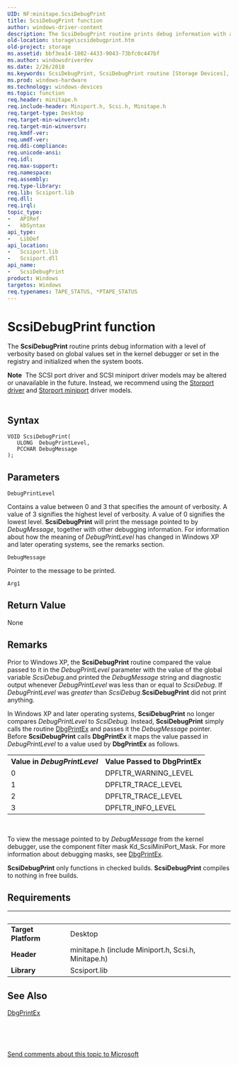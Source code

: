 ```yaml
---
UID: NF:minitape.ScsiDebugPrint
title: ScsiDebugPrint function
author: windows-driver-content
description: The ScsiDebugPrint routine prints debug information with a level of verbosity based on global values set in the kernel debugger or set in the registry and initialized when the system boots.
old-location: storage\scsidebugprint.htm
old-project: storage
ms.assetid: bbf3ea14-1802-4433-9043-73bfc0c447bf
ms.author: windowsdriverdev
ms.date: 2/26/2018
ms.keywords: ScsiDebugPrint, ScsiDebugPrint routine [Storage Devices], scsiprt_ef011e55-85be-4ec8-8ba3-3838417bcd15.xml, srb/ScsiDebugPrint, storage.scsidebugprint
ms.prod: windows-hardware
ms.technology: windows-devices
ms.topic: function
req.header: minitape.h
req.include-header: Miniport.h, Scsi.h, Minitape.h
req.target-type: Desktop
req.target-min-winverclnt: 
req.target-min-winversvr: 
req.kmdf-ver: 
req.umdf-ver: 
req.ddi-compliance: 
req.unicode-ansi: 
req.idl: 
req.max-support: 
req.namespace: 
req.assembly: 
req.type-library: 
req.lib: Scsiport.lib
req.dll: 
req.irql: 
topic_type:
-	APIRef
-	kbSyntax
api_type:
-	LibDef
api_location:
-	Scsiport.lib
-	Scsiport.dll
api_name:
-	ScsiDebugPrint
product: Windows
targetos: Windows
req.typenames: TAPE_STATUS, *PTAPE_STATUS
---
```



# ScsiDebugPrint function
The <b>ScsiDebugPrint</b> routine prints debug information with a level of verbosity based on global values set in the kernel debugger or set in the registry and initialized when the system boots. 
<div class="alert"><b>Note</b>  The SCSI port driver and SCSI miniport driver models may be altered or unavailable in the future. Instead, we recommend using the <a href="https://msdn.microsoft.com/en-us/windows/hardware/drivers/storage/storport-driver">Storport driver</a> and <a href="https://msdn.microsoft.com/en-us/windows/hardware/drivers/storage/storport-miniport-drivers">Storport miniport</a> driver models.</div><div> </div>

## Syntax

````
VOID ScsiDebugPrint(
   ULONG  DebugPrintLevel,
   PCCHAR DebugMessage
);
````

## Parameters

`DebugPrintLevel`

Contains a value between 0 and 3 that specifies the amount of verbosity. A value of 3 signifies the highest level of verbosity. A value of 0 signifies the lowest level. <b>ScsiDebugPrint</b> will print the message pointed to by <i>DebugMessage</i>, together with other debugging information. For information about how the meaning of <i>DebugPrintLevel </i>has changed in Windows XP and later operating systems, see the remarks section.

`DebugMessage`

Pointer to the message to be printed.

`Arg1`




## Return Value

None

## Remarks

Prior to Windows XP, the <b>ScsiDebugPrint</b> routine compared the value passed to it in the <i>DebugPrintLevel </i>parameter with the value of the global variable <i>ScsiDebug</i>.and printed the <i>DebugMessage </i>string and diagnostic output whenever <i>DebugPrintLevel</i> was less than or equal to <i>ScsiDebug</i>. If <i>DebugPrintLevel</i> was <i>greater</i> than <i>ScsiDebug</i>.<b>ScsiDebugPrint</b> did not print anything. 

In Windows XP and later operating systems, <b>ScsiDebugPrint</b> no longer compares <i>DebugPrintLevel </i>to <i>ScsiDebug. </i>Instead, <b>ScsiDebugPrint</b> simply calls the routine <a href="..\wdm\nf-wdm-dbgprintex.md">DbgPrintEx</a> and passes it the <i>DebugMessage </i>pointer. Before <b>ScsiDebugPrint</b> calls <b>DbgPrintEx</b> it maps the value passed in <i>DebugPrintLevel </i>to a value used by <b>DbgPrintEx</b> as follows. 

<table>
<tr>
<th>Value in <i>DebugPrintLevel</i></th>
<th>Value Passed to DbgPrintEx</th>
</tr>
<tr>
<td>
0

</td>
<td>
DPFLTR_WARNING_LEVEL

</td>
</tr>
<tr>
<td>
1

</td>
<td>
DPFLTR_TRACE_LEVEL

</td>
</tr>
<tr>
<td>
2

</td>
<td>
DPFLTR_TRACE_LEVEL

</td>
</tr>
<tr>
<td>
3

</td>
<td>
DPFLTR_INFO_LEVEL

</td>
</tr>
</table>
 

To view the message pointed to by <i>DebugMessage </i>from the kernel debugger, use the component filter mask Kd_ScsiMiniPort_Mask. For more information about debugging masks, see <a href="..\wdm\nf-wdm-dbgprintex.md">DbgPrintEx</a>. 

<b>ScsiDebugPrint</b> only functions in checked builds. <b>ScsiDebugPrint</b> compiles to nothing in free builds.

## Requirements
| &nbsp; | &nbsp; |
| ---- |:---- |
| **Target Platform** | Desktop |
| **Header** | minitape.h (include Miniport.h, Scsi.h, Minitape.h) |
| **Library** | Scsiport.lib |

## See Also

<a href="..\wdm\nf-wdm-dbgprintex.md">DbgPrintEx</a>



 

 

<a href="mailto:wsddocfb@microsoft.com?subject=Documentation%20feedback [storage\storage]:%20ScsiDebugPrint routine%20 RELEASE:%20(2/26/2018)&amp;body=%0A%0APRIVACY STATEMENT%0A%0AWe use your feedback to improve the documentation. We don't use your email address for any other purpose, and we'll remove your email address from our system after the issue that you're reporting is fixed. While we're working to fix this issue, we might send you an email message to ask for more info. Later, we might also send you an email message to let you know that we've addressed your feedback.%0A%0AFor more info about Microsoft's privacy policy, see http://privacy.microsoft.com/en-us/default.aspx." title="Send comments about this topic to Microsoft">Send comments about this topic to Microsoft</a>